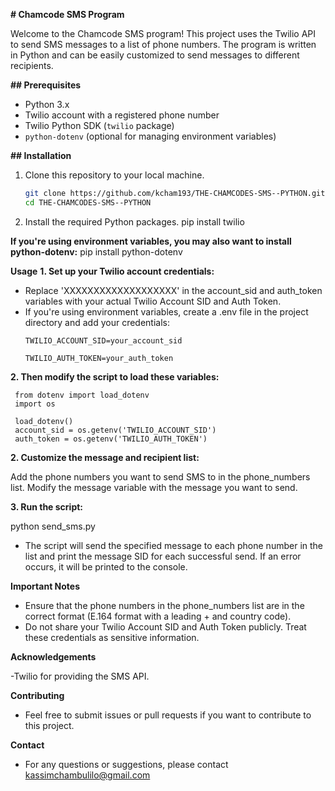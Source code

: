 **# Chamcode SMS Program**

Welcome to the Chamcode SMS program! This project uses the Twilio API to send SMS messages to a list of phone numbers. The program is written in Python and can be easily customized to send messages to different recipients.

**## Prerequisites**

- Python 3.x
- Twilio account with a registered phone number
- Twilio Python SDK (`twilio` package)
- `python-dotenv` (optional for managing environment variables)

**## Installation**

1. Clone this repository to your local machine.

   ```bash
   git clone https://github.com/kcham193/THE-CHAMCODES-SMS--PYTHON.git
   cd THE-CHAMCODES-SMS--PYTHON
2. Install the required Python packages.
    pip install twilio


**If you're using environment variables, you may also want to install python-dotenv:**
   pip install python-dotenv

   
**Usage**
**1. Set up your Twilio account credentials:**


- Replace 'XXXXXXXXXXXXXXXXXXX' in the account_sid and auth_token variables with your actual Twilio Account SID and Auth Token.
- If you're using environment variables, create a .env file in the project directory and add your credentials:
  ```
  TWILIO_ACCOUNT_SID=your_account_sid
  
  TWILIO_AUTH_TOKEN=your_auth_token

**2. Then modify the script to load these variables:**
 ```
  from dotenv import load_dotenv
  import os

  load_dotenv()
  account_sid = os.getenv('TWILIO_ACCOUNT_SID')
  auth_token = os.getenv('TWILIO_AUTH_TOKEN')
 ```


**2. Customize the message and recipient list:**

  Add the phone numbers you want to send SMS to in the phone_numbers list.
  Modify the message variable with the message you want to send.

**3. Run the script:**

  python send_sms.py

- The script will send the specified message to each phone number in the list and print the message SID for each successful send. If an error occurs, it will be printed to the console.


**Important Notes**

- Ensure that the phone numbers in the phone_numbers list are in the correct format (E.164 format with a leading + and country code).
- Do not share your Twilio Account SID and Auth Token publicly. Treat these credentials as sensitive information.




**Acknowledgements**

-Twilio for providing the SMS API.



**Contributing**

- Feel free to submit issues or pull requests if you want to contribute to this project.



**Contact**

- For any questions or suggestions, please contact kassimchambulilo@gmail.com




